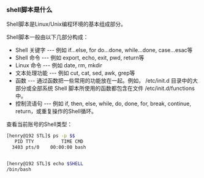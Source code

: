 
### shell脚本是什么

Shell脚本是Linux/Unix编程环境的基本组成部分。

Shell脚本一般由以下几部分构成：

 * Shell 关键字 --- 例如 if...else, for do...done, while...done, case...esac等
 * Shell 命令 --- 例如 export, echo, exit, pwd, return等
 * Linux 命令 --- 例如 date, rm, mkdir 
 * 文本处理功能 --- 例如 cut, cat, sed, awk, grep等
 * 函数 --- 通过函数把一些常用的功能放在一起。例如， /etc/init.d 目录中的大部分或全部系统 Shell 脚本所使用的函数都包含在文件 /etc/init.d/functions 中。
 * 控制流语句 --- 例如 if, then, else, while, do, done, for, break, continue, return，或重复操作的Shell循环。


查看当前账号的Shell类型：
```bash
[henry@192 STL]$ ps -p $$
   PID TTY          TIME CMD
  3403 pts/0    00:00:00 bash


[henry@192 STL]$ echo $SHELL
/bin/bash
```

